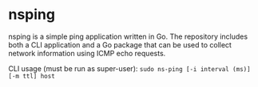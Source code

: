 # nsping
nsping is a simple ping application written in Go. The repository 
includes both a CLI application and a Go package that can be used
to collect network information using ICMP echo requests.

CLI usage (must be run as super-user): `sudo ns-ping [-i interval (ms)] [-m ttl] host`